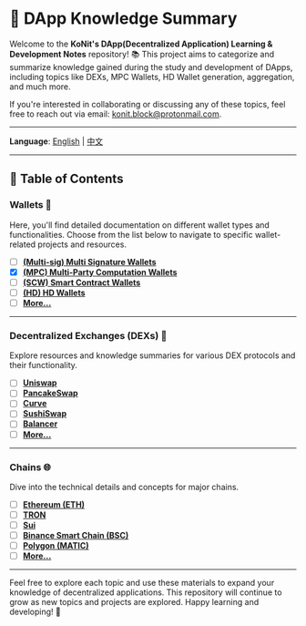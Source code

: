 # 🚀 DApp Knowledge Summary

Welcome to the **KoNit's DApp(Decentralized Application) Learning & Development Notes** repository! 📚 This project aims to categorize and summarize knowledge gained during the study and development of DApps, including topics like DEXs, MPC Wallets, HD Wallet generation, aggregation, and much more.

If you're interested in collaborating or discussing any of these topics, feel free to reach out via email: [konit.block@protonmail.com](mailto:konit.block@protonmail.com).

---

**Language**: [English](./README.md) | [中文](./README_zh.md)  

---

## 📁 Table of Contents

### Wallets 👜
Here, you'll find detailed documentation on different wallet types and functionalities. Choose from the list below to navigate to specific wallet-related projects and resources.

- [ ] [**(Multi-sig) Multi Signature Wallets**](./wallets/multisignature.md)
- [x] [**(MPC) Multi-Party Computation Wallets**](./Wallet/02-MPC_Wallet/README.md)
- [ ] [**(SCW) Smart Contract Wallets**](./wallets/contract_wallet.md)
- [ ] [**(HD) HD Wallets**](./wallets/hd_wallet.md)
- [ ] [**More...**](./wallets/other.md)

---

### Decentralized Exchanges (DEXs) 🔄
Explore resources and knowledge summaries for various DEX protocols and their functionality.

- [ ] [**Uniswap**](./dex/uniswap.md)
- [ ] [**PancakeSwap**](./dex/pancakeswap.md)
- [ ] [**Curve**](./dex/curve.md)
- [ ] [**SushiSwap**](./dex/sushiswap.md)
- [ ] [**Balancer**](./dex/balancer.md)
- [ ] [**More...**](./dex/other_dex_protocols.md)

---

### Chains 🌐
Dive into the technical details and concepts for major chains.

- [ ] [**Ethereum (ETH)**](./blockchains/ethereum.md)
- [ ] [**TRON**](./blockchains/tron.md)
- [ ] [**Sui**](./blockchains/sui.md)
- [ ] [**Binance Smart Chain (BSC)**](./blockchains/bsc.md)
- [ ] [**Polygon (MATIC)**](./blockchains/polygon.md)
- [ ] [**More...**](./blockchains/other_blockchains.md)

---

Feel free to explore each topic and use these materials to expand your knowledge of decentralized applications. This repository will continue to grow as new topics and projects are explored. Happy learning and developing! 🌟

